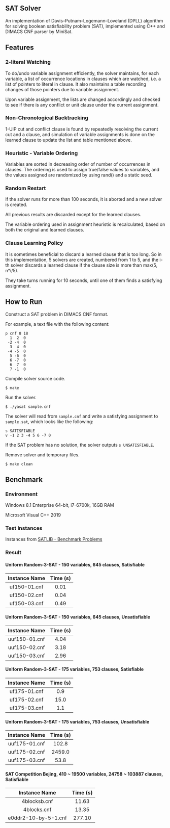 ## SAT Solver
An implementation of Davis–Putnam–Logemann–Loveland (DPLL) algorithm for solving boolean satisfiability problem (SAT), implemented using C++ and DIMACS CNF parser by MiniSat.

## Features
### 2-literal Watching
To do/undo variable assignment efficiently, the solver maintains, for each variable, a list of occurrence locations in clauses which are watched, i.e. a list of pointers to literal in clause. It also maintains a table recording changes of those pointers due to variable assignment.

Upon variable assignment, the lists are changed accordingly and checked to see if there is any conflict or unit clause under the current assignment.

### Non-Chronological Backtracking
1-UIP cut and conflict clause is found by repeatedly resolving the current cut and a clause, and simulation of variable assignments is done on the learned clause to update the list and table mentioned above.

### Heuristic - Variable Ordering
Variables are sorted in decreasing order of number of occurrences in clauses. The ordering is used to assign true/false values to variables, and the values assigned are randomized by using rand() and a static seed.

### Random Restart
If the solver runs for more than 100 seconds, it is aborted and a new solver is created.

All previous results are discarded except for the learned clauses.

The variable ordering used in assignment heuristic is recalculated, based on both the original and learned clauses.

### Clause Learning Policy
It is sometimes beneficial to discard a learned clause that is too long. So in this implementation, 5 solvers are created, numbered from 1 to 5, and the i-th solver discards a learned clause if the clause size is more than max⁡(5, n*i/5).

They take turns running for 10 seconds, until one of them finds a satisfying assignment.

## How to Run
Construct a SAT problem in DIMACS CNF format.

For example, a text file with the following content:
```
p cnf 8 18
  1  2  0
 -2 -4  0
  3  4  0
 -4 -5  0
  5 -6  0
  6 -7  0
  6  7  0
  7 -1  0
```

Compile solver source code.
```
$ make
```

Run the solver.
```
$ ./yasat sample.cnf
```
The solver will read from `sample.cnf` and write a satisfying assignment to `sample.sat`, which looks like the following:
```
s SATISFIABLE
v -1 2 3 -4 5 6 -7 0
```
If the SAT problem has no solution, the solver outputs `s UNSATISFIABLE`.

Remove solver and temporary files.
```
$ make clean
```

## Benchmark
### Environment
Windows 8.1 Enterprise 64-bit, i7-6700k, 16GB RAM

Microsoft Visual C++ 2019

### Test Instances
Instances from [SATLIB - Benchmark Problems](http://www.cs.ubc.ca/~hoos/SATLIB/benchm.html)

### Result
#### Uniform Random-3-SAT - 150 variables, 645 clauses, Satisfiable
Instance Name | Time (s)
:-:|:-:
uf150-01.cnf | 0.01
uf150-02.cnf | 0.04
uf150-03.cnf | 0.49

#### Uniform Random-3-SAT - 150 variables, 645 clauses, Unsatisfiable
Instance Name | Time (s)
:-:|:-:
uuf150-01.cnf | 4.04
uuf150-02.cnf | 3.18
uuf150-03.cnf | 2.96

#### Uniform Random-3-SAT - 175 variables, 753 clauses, Satisfiable
Instance Name | Time (s)
:-:|:-:
uf175-01.cnf | 0.9
uf175-02.cnf | 15.0
uf175-03.cnf | 1.1

#### Uniform Random-3-SAT - 175 variables, 753 clauses, Unsatisfiable
Instance Name | Time (s)
:-:|:-:
uuf175-01.cnf | 102.8
uuf175-02.cnf | 2459.0
uuf175-03.cnf | 53.8

#### SAT Competition Bejing, 410 ~ 19500 variables, 24758 ~ 103887 clauses, Satisfiable
Instance Name | Time (s)
:-:|:-:
4blocksb.cnf | 11.63
4blocks.cnf | 13.35
e0ddr2-10-by-5-1.cnf | 277.10
